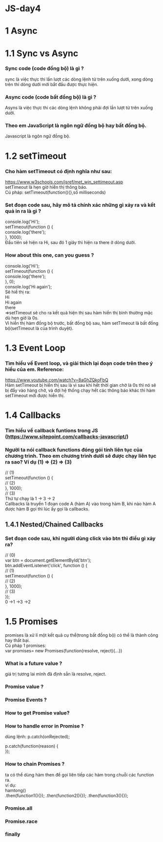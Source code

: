 # JS-day4  
# 1 Async  
# 1.1 Sync vs Async  
### Sync code (code đồng bộ) là gì ?  
sync là việc thực thi lần lượt các dòng lệnh từ trên xuống dưới, xong dòng trên thì dòng dưới mới bắt đầu được thực hiện.  
### Async code (code bất đồng bộ) là gì ?  
Asyns là việc thực thi các dòng lệnh không phải đợi lần lượt từ trên xuống dưới.  
### Theo em JavaScript là ngôn ngữ đồng bộ hay bất đồng bộ.  
Javascript là ngôn ngữ đồng bộ.  
# 1.2 setTimeout  
### Cho hàm setTimeout có định nghĩa như sau:  
https://www.w3schools.com/jsref/met_win_settimeout.asp  
setTimeout là hẹn giờ hiển thị thông báo.  
Cú pháp: setTimeout(function(){},số milliseconds)  
### Set đoạn code sau, hãy mô tả chính xác những gì xảy ra và kết quả in ra là gì ?  
console.log('Hi');  
setTimeout(function () {  
  console.log('there');  
}, 1000);  
Đầu tiên sẽ hiện ra Hi, sau đó 1 giây thì hiện ra there ở dòng dưới.  
### How about this one, can you guess ?  
console.log('Hi');  
setTimeout(function () {  
  console.log('there');  
}, 0);  
console.log('Hi again');  
Sẽ hiể thị ra:  
Hi  
Hi again  
there  
=>setTimeout sẽ cho ra kết quả hiện thị sau hàm hiển thị bình thường mặc dù hẹn giờ là 0s.  
Vì hiển thị hàm đồng bộ trước, bất đồng bộ sau, hàm setTimeout là bất đồng bộ(setTimeout là của trình duyệt).    

# 1.3 Event Loop  
### Tìm hiểu về Event loop, và giải thích lại đoạn code trên theo ý hiểu của em. Reference:  
https://www.youtube.com/watch?v=8aGhZQkoFbQ  
Hàm setTimeout bị hiển thị sau là vì sau khi hết thời gian chờ là 0s thì nó sẽ bị đẩy vào hàng chờ, và đợi hệ thống chạy hết các thông báo khác thì hàm setTimeout mới được hiển thị.  
# 1.4 Callbacks  
### Tìm hiểu về callback funtions trong JS (https://www.sitepoint.com/callbacks-javascript/)  
### Người ta nói callback functions đóng gói tính liên tục của chương trình. Theo em chương trình dưới sẽ được chạy liên tục ra sao? Ví dụ (1) => (2) => (3)  
// (1)  
setTimeout(function () {  
  // (2)  
}, 1000);  
// (3)  
Thứ tự chạy là 1 -> 3 -> 2  
Callbacks là truyền 1 đoạn code A (hàm A) vào trong hàm B, khi nào hàm A được hàm B gọi thì lúc ấy gọi là callbacks.

## 1.4.1 Nested/Chained Callbacks  
### Set đoạn code sau, khi người dùng click vào btn thì điều gì xảy ra?  
// (0)  
var btn = document.getElementById('btn');  
btn.addEventListener('click', function () {  
  // (1)  
  setTimeout(function () {  
    // (2)  
  }, 1000);  
  // (3)  
});  
0 ->1 ->3 ->2  

# 1.5 Promises  
promises là xử lí một kết quả cụ thể(trong bất đồng bộ) có thể là thành công hay thất bại.  
Cú pháp 1 promises:  
 var promises= new Promises(function(resolve, reject){...})  
### What is a future value ?  
giá trị tương lai mình đã định sẵn là resolve, reject.  
### Promise value ?  

### Promise Events ?  

### How to get Promise value?  

### How to handle error in Promise ?  
dùng lệnh: p.catch(onRejected);  

p.catch(function(reason) {  
});  
### How to chain Promises ?  
ta có thể dùng hàm then để gọi liên tiếp các hàm trong chuỗi các function ra.  
ví dụ:  
hamtong()  
.then(function1(){});
.then(function2(){});
.then(function3(){});
### Promise.all  

### Promise.race  

### finally  


